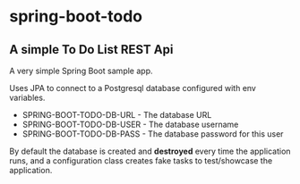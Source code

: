 # spring-boot-todo
## A simple To Do List REST Api

A very simple Spring Boot sample app.

Uses JPA to connect to a Postgresql database configured with env variables.

- SPRING-BOOT-TODO-DB-URL  - The database URL
- SPRING-BOOT-TODO-DB-USER - The database username
- SPRING-BOOT-TODO-DB-PASS - The database password for this user

By default the database is created and **destroyed** every time the application runs, and a configuration class creates fake tasks to test/showcase the application.
